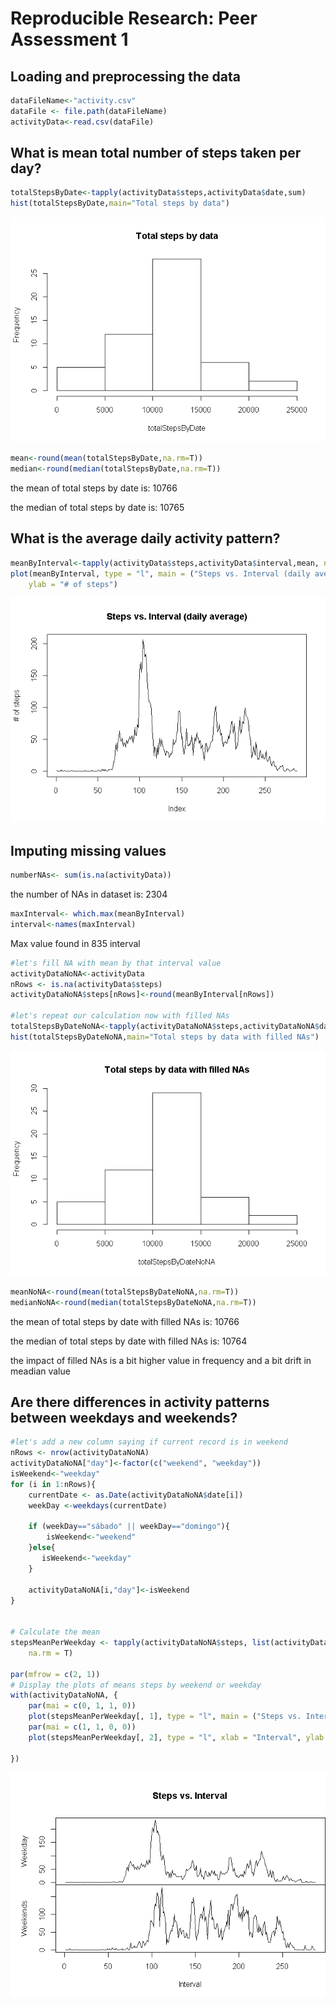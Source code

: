 # Reproducible Research: Peer Assessment 1


## Loading and preprocessing the data

```r
dataFileName<-"activity.csv"
dataFile <- file.path(dataFileName)
activityData<-read.csv(dataFile)
```

## What is mean total number of steps taken per day?


```r
totalStepsByDate<-tapply(activityData$steps,activityData$date,sum)
hist(totalStepsByDate,main="Total steps by data")
```

![](PA1_template_files/figure-html/unnamed-chunk-2-1.png)<!-- -->

```r
mean<-round(mean(totalStepsByDate,na.rm=T))
median<-round(median(totalStepsByDate,na.rm=T))
```

the mean of total steps by date is: 10766

the median of total steps by date is: 10765

## What is the average daily activity pattern?

```r
meanByInterval<-tapply(activityData$steps,activityData$interval,mean, na.rm=T)
plot(meanByInterval, type = "l", main = ("Steps vs. Interval (daily average)"), 
    ylab = "# of steps")
```

![](PA1_template_files/figure-html/unnamed-chunk-3-1.png)<!-- -->

## Imputing missing values

```r
numberNAs<- sum(is.na(activityData))
```
the number of NAs in dataset is: 2304


```r
maxInterval<- which.max(meanByInterval)
interval<-names(maxInterval)
```
Max value found in 835 interval


```r
#let's fill NA with mean by that interval value
activityDataNoNA<-activityData
nRows <- is.na(activityData$steps)
activityDataNoNA$steps[nRows]<-round(meanByInterval[nRows])

#let's repeat our calculation now with filled NAs
totalStepsByDateNoNA<-tapply(activityDataNoNA$steps,activityDataNoNA$date,sum)
hist(totalStepsByDateNoNA,main="Total steps by data with filled NAs")
```

![](PA1_template_files/figure-html/unnamed-chunk-6-1.png)<!-- -->

```r
meanNoNA<-round(mean(totalStepsByDateNoNA,na.rm=T))
medianNoNA<-round(median(totalStepsByDateNoNA,na.rm=T))
```
the mean of total steps by date with filled NAs is: 10766

the median of total steps by date with filled NAs is: 10764

the impact of filled NAs is a bit higher value in frequency and a bit drift in meadian value 

## Are there differences in activity patterns between weekdays and weekends?

```r
#let's add a new column saying if current record is in weekend
nRows <- nrow(activityDataNoNA)
activityDataNoNA["day"]<-factor(c("weekend", "weekday"))
isWeekend<-"weekday"
for (i in 1:nRows){
    currentDate <- as.Date(activityDataNoNA$date[i])
    weekDay <-weekdays(currentDate) 
    
    if (weekDay=="sábado" || weekDay=="domingo"){
        isWeekend<-"weekend"
    }else{
       isWeekend<-"weekday" 
    }
    
    activityDataNoNA[i,"day"]<-isWeekend
}


# Calculate the mean
stepsMeanPerWeekday <- tapply(activityDataNoNA$steps, list(activityDataNoNA$interval, activityDataNoNA$day), mean, 
    na.rm = T)

par(mfrow = c(2, 1))
# Display the plots of means steps by weekend or weekday
with(activityDataNoNA, {
    par(mai = c(0, 1, 1, 0))
    plot(stepsMeanPerWeekday[, 1], type = "l", main = ("Steps vs. Interval"), xaxt = "n", ylab = "Weekday")
    par(mai = c(1, 1, 0, 0))
    plot(stepsMeanPerWeekday[, 2], type = "l", xlab = "Interval", ylab = "Weekends")

})
```

![](PA1_template_files/figure-html/unnamed-chunk-7-1.png)<!-- -->

